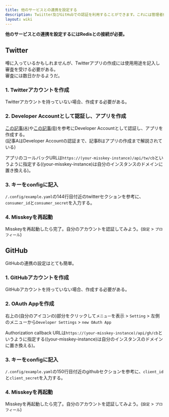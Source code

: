 ```yaml
---
title: 他のサービスとの連携を設定する
description: Twiitter及びGitHubでの認証を利用することができます。これには管理者側での設定が必要です。
layout: wiki
---
```

**他のサービスとの連携を設定するにはRedisとの接続が必要。**

## Twitter
噂に入っているかもしれませんが、Twitterアプリの作成には使用用途を記入し審査を受ける必要がある。  
審査には数日かかるようだ。

### 1. Twitterアカウントを作成
Twitterアカウントを持っていない場合、作成する必要がある。

### 2. Developer Accountとして認証し、アプリを作成
[この記事(A)](https://masatoshihanai.com/php-twitter-bot-01/#Twitter_APIdeveloper_account)や[この記事(B)](https://www.torikun.com/entry/twitter-developer-api#Twitter-Developer%E3%82%B5%E3%82%A4%E3%83%88%E3%81%AB%E3%82%A2%E3%82%AF%E3%82%BB%E3%82%B9)を参考にDeveloper Accountとして認証し、アプリを作成する。  
(記事AはDeveloper Accountの認証まで、記事Bはアプリの作成まで解説されている)

アプリのコールバックURLは`https://(your-misskey-instance)/api/tw/cb`というように指定する((your-misskey-instance)は自分のインスタンスのドメインに置き換える)。

### 3. キーをconfigに記入
`/.config/example.yaml`の144行目付近のtwitterセクションを参考に、`consumer_id`と`consumer_secret`を入力する。

### 4. Misskeyを再起動
Misskeyを再起動したら完了。自分のアカウントを認証してみよう。(`設定` > `プロフィール`)

## GitHub
GitHubの連携の設定はとても簡単。

### 1. GitHubアカウントを作成
GitHubアカウントを持っていない場合、作成する必要がある。

### 2. OAuth Appを作成
右上の(自分のアイコンの)部分をクリックして`メニュー`を表示 > `Setting` > 左側のメニューから`Developer Settings` > `new OAuth App`

Authorization callback URLは`https://(your-misskey-instance)/api/gh/cb`というように指定する((your-misskey-instance)は自分のインスタンスのドメインに置き換える)。

### 3. キーをconfigに記入
`/.config/example.yaml`の150行目付近のgithubセクションを参考に、`client_id`と`client_secret`を入力する。

### 4. Misskeyを再起動
Misskeyを再起動したら完了。自分のアカウントを認証してみよう。(`設定` > `プロフィール`)